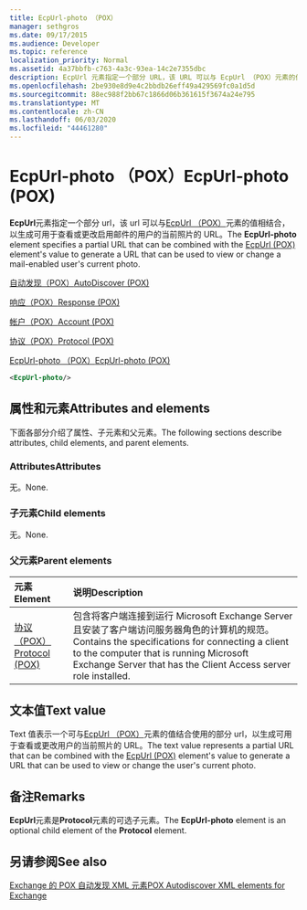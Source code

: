 ```yaml
---
title: EcpUrl-photo （POX）
manager: sethgros
ms.date: 09/17/2015
ms.audience: Developer
ms.topic: reference
localization_priority: Normal
ms.assetid: 4a37bbfb-c763-4a3c-93ea-14c2e7355dbc
description: EcpUrl 元素指定一个部分 URL，该 URL 可以与 EcpUrl （POX）元素的值相结合，以生成可用于查看或更改启用邮件的用户的当前照片的 URL。
ms.openlocfilehash: 2be930e8d9e4c2bbdb26eff49a429569fc0a1d5d
ms.sourcegitcommit: 88ec988f2bb67c1866d06b361615f3674a24e795
ms.translationtype: MT
ms.contentlocale: zh-CN
ms.lasthandoff: 06/03/2020
ms.locfileid: "44461280"
---
```

# <a name="ecpurl-photo-pox"></a><span data-ttu-id="cb47c-103">EcpUrl-photo （POX）</span><span class="sxs-lookup"><span data-stu-id="cb47c-103">EcpUrl-photo (POX)</span></span>

<span data-ttu-id="cb47c-104">**EcpUrl**元素指定一个部分 url，该 url 可以与[EcpUrl （POX）](ecpurl-pox.md)元素的值相结合，以生成可用于查看或更改启用邮件的用户的当前照片的 URL。</span><span class="sxs-lookup"><span data-stu-id="cb47c-104">The **EcpUrl-photo** element specifies a partial URL that can be combined with the [EcpUrl (POX)](ecpurl-pox.md) element's value to generate a URL that can be used to view or change a mail-enabled user's current photo.</span></span> 
  
[<span data-ttu-id="cb47c-105">自动发现（POX）</span><span class="sxs-lookup"><span data-stu-id="cb47c-105">AutoDiscover (POX)</span></span>](autodiscover-pox.md)
  
[<span data-ttu-id="cb47c-106">响应（POX）</span><span class="sxs-lookup"><span data-stu-id="cb47c-106">Response (POX)</span></span>](response-pox.md)
  
[<span data-ttu-id="cb47c-107">帐户（POX）</span><span class="sxs-lookup"><span data-stu-id="cb47c-107">Account (POX)</span></span>](account-pox.md)
  
[<span data-ttu-id="cb47c-108">协议（POX）</span><span class="sxs-lookup"><span data-stu-id="cb47c-108">Protocol (POX)</span></span>](protocol-pox.md)
  
[<span data-ttu-id="cb47c-109">EcpUrl-photo （POX）</span><span class="sxs-lookup"><span data-stu-id="cb47c-109">EcpUrl-photo (POX)</span></span>](ecpurl-photo-pox.md)
  
```XML
<EcpUrl-photo/>
```

## <a name="attributes-and-elements"></a><span data-ttu-id="cb47c-110">属性和元素</span><span class="sxs-lookup"><span data-stu-id="cb47c-110">Attributes and elements</span></span>

<span data-ttu-id="cb47c-111">下面各部分介绍了属性、子元素和父元素。</span><span class="sxs-lookup"><span data-stu-id="cb47c-111">The following sections describe attributes, child elements, and parent elements.</span></span>
  
### <a name="attributes"></a><span data-ttu-id="cb47c-112">Attributes</span><span class="sxs-lookup"><span data-stu-id="cb47c-112">Attributes</span></span>

<span data-ttu-id="cb47c-113">无。</span><span class="sxs-lookup"><span data-stu-id="cb47c-113">None.</span></span>
  
### <a name="child-elements"></a><span data-ttu-id="cb47c-114">子元素</span><span class="sxs-lookup"><span data-stu-id="cb47c-114">Child elements</span></span>

<span data-ttu-id="cb47c-115">无。</span><span class="sxs-lookup"><span data-stu-id="cb47c-115">None.</span></span>
  
### <a name="parent-elements"></a><span data-ttu-id="cb47c-116">父元素</span><span class="sxs-lookup"><span data-stu-id="cb47c-116">Parent elements</span></span>

|<span data-ttu-id="cb47c-117">**元素**</span><span class="sxs-lookup"><span data-stu-id="cb47c-117">**Element**</span></span>|<span data-ttu-id="cb47c-118">**说明**</span><span class="sxs-lookup"><span data-stu-id="cb47c-118">**Description**</span></span>|
|:-----|:-----|
|[<span data-ttu-id="cb47c-119">协议（POX）</span><span class="sxs-lookup"><span data-stu-id="cb47c-119">Protocol (POX)</span></span>](protocol-pox.md) <br/> |<span data-ttu-id="cb47c-120">包含将客户端连接到运行 Microsoft Exchange Server 且安装了客户端访问服务器角色的计算机的规范。</span><span class="sxs-lookup"><span data-stu-id="cb47c-120">Contains the specifications for connecting a client to the computer that is running Microsoft Exchange Server that has the Client Access server role installed.</span></span>  <br/> |
   
## <a name="text-value"></a><span data-ttu-id="cb47c-121">文本值</span><span class="sxs-lookup"><span data-stu-id="cb47c-121">Text value</span></span>

<span data-ttu-id="cb47c-122">Text 值表示一个可与[EcpUrl （POX）](ecpurl-pox.md)元素的值结合使用的部分 url，以生成可用于查看或更改用户的当前照片的 URL。</span><span class="sxs-lookup"><span data-stu-id="cb47c-122">The text value represents a partial URL that can be combined with the [EcpUrl (POX)](ecpurl-pox.md) element's value to generate a URL that can be used to view or change the user's current photo.</span></span> 
  
## <a name="remarks"></a><span data-ttu-id="cb47c-123">备注</span><span class="sxs-lookup"><span data-stu-id="cb47c-123">Remarks</span></span>

<span data-ttu-id="cb47c-124">**EcpUrl**元素是**Protocol**元素的可选子元素。</span><span class="sxs-lookup"><span data-stu-id="cb47c-124">The **EcpUrl-photo** element is an optional child element of the **Protocol** element.</span></span> 
  
## <a name="see-also"></a><span data-ttu-id="cb47c-125">另请参阅</span><span class="sxs-lookup"><span data-stu-id="cb47c-125">See also</span></span>



[<span data-ttu-id="cb47c-126">Exchange 的 POX 自动发现 XML 元素</span><span class="sxs-lookup"><span data-stu-id="cb47c-126">POX Autodiscover XML elements for Exchange</span></span>](pox-autodiscover-xml-elements-for-exchange.md)

